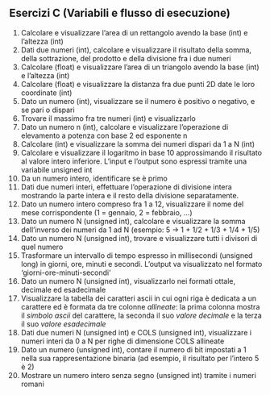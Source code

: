 ﻿## Esercizi C (Variabili e flusso di esecuzione)

1. Calcolare e visualizzare l’area di un rettangolo avendo la base (int) e l’altezza (int)
2. Dati due numeri (int), calcolare e visualizzare il risultato della somma, della sottrazione, del prodotto e della divisione fra i due numeri
3. Calcolare (float) e visualizzare l’area di un triangolo avendo la base (int) e l’altezza (int)
4. Calcolare (float) e visualizzare la distanza fra due punti 2D date le loro coordinate (int)
5. Dato un numero (int), visualizzare se il numero è positivo o negativo, e se pari o dispari
6. Trovare il massimo fra tre numeri (int) e visualizzarlo
7. Dato un numero n (int), calcolare e visualizzare l’operazione di elevamento a potenza con base 2 ed esponente n
8. Calcolare (int) e visualizzare la somma dei numeri dispari da 1 a N (int)
9. Calcolare e visualizzare il logaritmo in base 10 approssimando il risultato al valore intero inferiore. L’input e l’output sono espressi tramite una variabile unsigned int
10. Da un numero intero, identificare se è primo
11. Dati due numeri interi, effettuare l’operazione di divisione intera mostrando la parte intera e il resto della divisione separatamente. 
12. Dato un numero intero compreso fra 1 a 12, visualizzare il nome del mese corrispondente (1 = gennaio, 2 = febbraio, ...)
13. Dato un numero N (unsigned int), calcolare e visualizzare la somma dell’inverso dei numeri da 1 ad N (esempio: 5 -> 1 + 1/2 + 1/3 + 1/4 + 1/5)
14. Dato un numero N (unsigned int), trovare e visualizzare tutti i divisori di quel numero
15. Trasformare un intervallo di tempo espresso in millisecondi (unsigned long) in giorni, ore, minuti e secondi. L’output va visualizzato nel formato ‘giorni-ore-minuti-secondi’
16. Dato un numero N (unsigned int), visualizzarlo nei formati ottale, decimale ed esadecimale
17. Visualizzare la tabella dei caratteri ascii in cui ogni riga è dedicata a un carattere ed è formata da tre colonne *allineate*: la prima colonna mostra il *simbolo ascii* del carattere, la seconda il suo *valore decimale* e la terza il suo *valore esadecimale*
18. Dati due numeri N (unsigned int) e COLS (unsigned int), visualizzare i numeri interi da 0 a N per righe di dimensione COLS allineate
19. Dato un numero (unsigned int), contare il numero di bit impostati a 1 nella sua rappresentazione binaria (ad esempio, il risultato per l’intero 5 è 2)
20. Mostrare un numero intero senza segno (unsigned int) tramite i numeri romani
